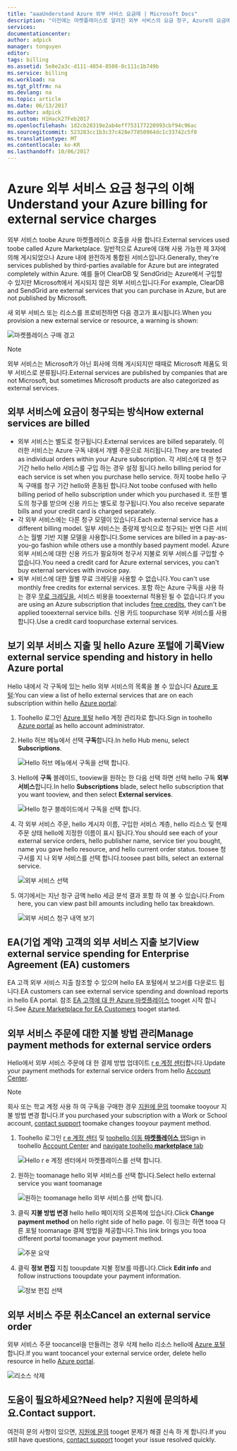 ```yaml
---
title: "aaaUnderstand Azure 외부 서비스 요금에 | Microsoft Docs"
description: "이전에는 마켓플레이스로 알려진 외부 서비스의 요금 청구, Azure의 요금에 대해 알아봅니다."
services: 
documentationcenter: 
author: adpick
manager: tonguyen
editor: 
tags: billing
ms.assetid: 5e0e2a3c-d111-4054-8508-0c111c1b749b
ms.service: billing
ms.workload: na
ms.tgt_pltfrm: na
ms.devlang: na
ms.topic: article
ms.date: 06/13/2017
ms.author: adpick
ms.custom: H1Hack27Feb2017
ms.openlocfilehash: 1d2cb28319e2ab4eff753177220993cbf94c96ac
ms.sourcegitcommit: 523283cc1b3c37c428e77850964dc1c33742c5f0
ms.translationtype: MT
ms.contentlocale: ko-KR
ms.lasthandoff: 10/06/2017
---
```

# <a name="understand-your-azure-billing-for-external-service-charges"></a><span data-ttu-id="66ffd-103">Azure 외부 서비스 요금 청구의 이해</span><span class="sxs-lookup"><span data-stu-id="66ffd-103">Understand your Azure billing for external service charges</span></span>
<span data-ttu-id="66ffd-104">외부 서비스 toobe Azure 마켓플레이스 호출을 사용 합니다.</span><span class="sxs-lookup"><span data-stu-id="66ffd-104">External services used toobe called Azure Marketplace.</span></span> <span data-ttu-id="66ffd-105">일반적으로 Azure에 대해 사용 가능한 제 3자에 의해 게시되었으나 Azure 내에 완전하게 통합된 서비스입니다.</span><span class="sxs-lookup"><span data-stu-id="66ffd-105">Generally, they're services published by third-parties available for Azure but are integrated completely within Azure.</span></span> <span data-ttu-id="66ffd-106">예를 들어 ClearDB 및 SendGrid는 Azure에서 구입할 수 있지만 Microsoft에서 게시되지 않은 외부 서비스입니다.</span><span class="sxs-lookup"><span data-stu-id="66ffd-106">For example, ClearDB and SendGrid are external services that you can purchase in Azure, but are not published by Microsoft.</span></span>

<span data-ttu-id="66ffd-107">새 외부 서비스 또는 리소스를 프로비전하면 다음 경고가 표시됩니다.</span><span class="sxs-lookup"><span data-stu-id="66ffd-107">When you provision a new external service or resource, a warning is shown:</span></span>

![마켓플레이스 구매 경고](./media/billing-understand-your-azure-marketplace-charges/marketplace-warning.PNG)

> [!NOTE]
> <span data-ttu-id="66ffd-109">외부 서비스는 Microsoft가 아닌 회사에 의해 게시되지만 때때로 Microsoft 제품도 외부 서비스로 분류됩니다.</span><span class="sxs-lookup"><span data-stu-id="66ffd-109">External services are published by companies that are not Microsoft, but sometimes Microsoft products are also categorized as external services.</span></span>
> 
> 

## <a name="how-external-services-are-billed"></a><span data-ttu-id="66ffd-110">외부 서비스에 요금이 청구되는 방식</span><span class="sxs-lookup"><span data-stu-id="66ffd-110">How external services are billed</span></span>
- <span data-ttu-id="66ffd-111">외부 서비스는 별도로 청구됩니다.</span><span class="sxs-lookup"><span data-stu-id="66ffd-111">External services are billed separately.</span></span> <span data-ttu-id="66ffd-112">이러한 서비스는 Azure 구독 내에서 개별 주문으로 처리됩니다.</span><span class="sxs-lookup"><span data-stu-id="66ffd-112">They are treated as individual orders within your Azure subscription.</span></span> <span data-ttu-id="66ffd-113">각 서비스에 대 한 청구 기간 hello hello 서비스를 구입 하는 경우 설정 됩니다.</span><span class="sxs-lookup"><span data-stu-id="66ffd-113">hello billing period for each service is set when you purchase hello service.</span></span> <span data-ttu-id="66ffd-114">하지 toobe hello 구독 구매를 청구 기간 hello와 혼동된 합니다.</span><span class="sxs-lookup"><span data-stu-id="66ffd-114">Not toobe confused with hello billing period of hello subscription under which you purchased it.</span></span> <span data-ttu-id="66ffd-115">또한 별도의 청구를 받으며 신용 카드는 별도로 청구됩니다.</span><span class="sxs-lookup"><span data-stu-id="66ffd-115">You also receive separate bills and your credit card is charged separately.</span></span>
- <span data-ttu-id="66ffd-116">각 외부 서비스에는 다른 청구 모델이 있습니다.</span><span class="sxs-lookup"><span data-stu-id="66ffd-116">Each external service has a different billing model.</span></span> <span data-ttu-id="66ffd-117">일부 서비스는 종량제 방식으로 청구되는 반면 다른 서비스는 월별 기반 지불 모델을 사용합니다.</span><span class="sxs-lookup"><span data-stu-id="66ffd-117">Some services are billed in a pay-as-you-go fashion while others use a monthly based payment model.</span></span> <span data-ttu-id="66ffd-118">Azure 외부 서비스에 대한 신용 카드가 필요하며 청구서 지불로 외부 서비스를 구입할 수 없습니다.</span><span class="sxs-lookup"><span data-stu-id="66ffd-118">You need a credit card for Azure external services, you can't buy external services with invoice pay.</span></span>
- <span data-ttu-id="66ffd-119">외부 서비스에 대한 월별 무료 크레딧을 사용할 수 없습니다.</span><span class="sxs-lookup"><span data-stu-id="66ffd-119">You can't use monthly free credits for external services.</span></span> <span data-ttu-id="66ffd-120">포함 하는 Azure 구독을 사용 하는 경우 [무료 크레딧을](https://azure.microsoft.com/pricing/spending-limits/), 서비스 비용을 tooexternal 적용된 될 수 없습니다.</span><span class="sxs-lookup"><span data-stu-id="66ffd-120">If you are using an Azure subscription that includes [free credits](https://azure.microsoft.com/pricing/spending-limits/), they can't be applied tooexternal service bills.</span></span> <span data-ttu-id="66ffd-121">신용 카드 toopurchase 외부 서비스를 사용 합니다.</span><span class="sxs-lookup"><span data-stu-id="66ffd-121">Use a credit card toopurchase external services.</span></span>


## <a name="view-external-service-spending-and-history-in-hello-azure-portal"></a><span data-ttu-id="66ffd-122">보기 외부 서비스 지출 및 hello Azure 포털에 기록</span><span class="sxs-lookup"><span data-stu-id="66ffd-122">View external service spending and history in hello Azure portal</span></span>
<span data-ttu-id="66ffd-123">Hello 내에서 각 구독에 있는 hello 외부 서비스의 목록을 볼 수 있습니다 [Azure 포털](https://portal.azure.com/):</span><span class="sxs-lookup"><span data-stu-id="66ffd-123">You can view a list of hello external services that are on each subscription within hello [Azure portal](https://portal.azure.com/):</span></span> 

1. <span data-ttu-id="66ffd-124">Toohello 로그인 [Azure 포털](https://portal.azure.com/) hello 계정 관리자로 합니다.</span><span class="sxs-lookup"><span data-stu-id="66ffd-124">Sign in toohello [Azure portal](https://portal.azure.com/) as hello account administrator.</span></span>
2. <span data-ttu-id="66ffd-125">Hello 허브 메뉴에서 선택 **구독**합니다.</span><span class="sxs-lookup"><span data-stu-id="66ffd-125">In hello Hub menu, select **Subscriptions**.</span></span>
   
    ![Hello 허브 메뉴에서 구독을 선택 합니다.](./media/billing-understand-your-azure-marketplace-charges/sub-button.png) 
3. <span data-ttu-id="66ffd-127">Hello에 **구독** 블레이드, tooview을 원하는 한 다음 선택 하면 선택 hello 구독 **외부 서비스**합니다.</span><span class="sxs-lookup"><span data-stu-id="66ffd-127">In hello **Subscriptions** blade, select hello subscription that you want tooview, and then select **External services**.</span></span>
   
    ![Hello 청구 블레이드에서 구독을 선택 합니다.](./media/billing-understand-your-azure-marketplace-charges/select-sub-external-services.png)
4. <span data-ttu-id="66ffd-129">각 외부 서비스 주문, hello 게시자 이름, 구입한 서비스 계층, hello 리소스 및 현재 주문 상태 hello에 지정한 이름이 표시 됩니다.</span><span class="sxs-lookup"><span data-stu-id="66ffd-129">You should see each of your external service orders, hello publisher name, service tier you bought, name you gave hello resource, and hello current order status.</span></span> <span data-ttu-id="66ffd-130">toosee 청구서를 지 나 외부 서비스를 선택 합니다.</span><span class="sxs-lookup"><span data-stu-id="66ffd-130">toosee past bills, select an external service.</span></span>
   
    ![외부 서비스 선택](./media/billing-understand-your-azure-marketplace-charges/external-service-blade2.png)
5. <span data-ttu-id="66ffd-132">여기에서는 지난 청구 금액 hello 세금 분석 결과 포함 하 여 볼 수 있습니다.</span><span class="sxs-lookup"><span data-stu-id="66ffd-132">From here, you can view past bill amounts including hello tax breakdown.</span></span>
   
    ![외부 서비스 청구 내역 보기](./media/billing-understand-your-azure-marketplace-charges/billing-overview-blade.png)

## <a name="view-external-service-spending-for-enterprise-agreement-ea-customers"></a><span data-ttu-id="66ffd-134">EA(기업 계약) 고객의 외부 서비스 지출 보기</span><span class="sxs-lookup"><span data-stu-id="66ffd-134">View external service spending for Enterprise Agreement (EA) customers</span></span>
<span data-ttu-id="66ffd-135">EA 고객 외부 서비스 지출 참조할 수 있으며 hello EA 포털에서 보고서를 다운로드 됩니다.</span><span class="sxs-lookup"><span data-stu-id="66ffd-135">EA customers can see external service spending and download reports in hello EA portal.</span></span> <span data-ttu-id="66ffd-136">참조 [EA 고객에 대 한 Azure 마켓플레이스](https://ea.azure.com/helpdocs/azureMarketplace) tooget 시작 합니다.</span><span class="sxs-lookup"><span data-stu-id="66ffd-136">See [Azure Marketplace for EA Customers](https://ea.azure.com/helpdocs/azureMarketplace) tooget started.</span></span>

## <a name="manage-payment-methods-for-external-service-orders"></a><span data-ttu-id="66ffd-137">외부 서비스 주문에 대한 지불 방법 관리</span><span class="sxs-lookup"><span data-stu-id="66ffd-137">Manage payment methods for external service orders</span></span>
<span data-ttu-id="66ffd-138">Hello에서 외부 서비스 주문에 대 한 결제 방법 업데이트 [r e 계정 센터](https://account.windowsazure.com/)합니다.</span><span class="sxs-lookup"><span data-stu-id="66ffd-138">Update your payment methods for external service orders from hello [Account Center](https://account.windowsazure.com/).</span></span>

> [!NOTE]
> <span data-ttu-id="66ffd-139">회사 또는 학교 계정 사용 하 여 구독을 구매한 경우 [지원에 문의](https://portal.azure.com/?#blade/Microsoft_Azure_Support/HelpAndSupportBlade) toomake tooyour 지불 방법 변경 합니다.</span><span class="sxs-lookup"><span data-stu-id="66ffd-139">If you purchased your subscription with a Work or School account, [contact support](https://portal.azure.com/?#blade/Microsoft_Azure_Support/HelpAndSupportBlade) toomake changes tooyour payment method.</span></span>
> 
> 

1. <span data-ttu-id="66ffd-140">Toohello 로그인 [r e 계정 센터](https://account.windowsazure.com/) 및 [toohello 이동 **마켓플레이스** 탭](https://account.windowsazure.com/Store)</span><span class="sxs-lookup"><span data-stu-id="66ffd-140">Sign in toohello [Account Center](https://account.windowsazure.com/) and [navigate toohello **marketplace** tab](https://account.windowsazure.com/Store)</span></span>
   
    ![Hello r e 계정 센터에서 마켓플레이스를 선택 합니다.](./media/billing-understand-your-azure-marketplace-charges/select-marketplace.png)
2. <span data-ttu-id="66ffd-142">원하는 toomanage hello 외부 서비스를 선택 합니다.</span><span class="sxs-lookup"><span data-stu-id="66ffd-142">Select hello external service you want toomanage</span></span>
   
    ![원하는 toomanage hello 외부 서비스를 선택 합니다.](./media/billing-understand-your-azure-marketplace-charges/select-ext-service.png)
3. <span data-ttu-id="66ffd-144">클릭 **지불 방법 변경** hello hello 페이지의 오른쪽에 있습니다.</span><span class="sxs-lookup"><span data-stu-id="66ffd-144">Click **Change payment method** on hello right side of hello page.</span></span> <span data-ttu-id="66ffd-145">이 링크는 하면 tooa 다른 포털 toomanage 결제 방법을 제공합니다.</span><span class="sxs-lookup"><span data-stu-id="66ffd-145">This link brings you tooa different portal toomanage your payment method.</span></span>
   
    ![주문 요약](./media/billing-understand-your-azure-marketplace-charges/change-payment.PNG)
4. <span data-ttu-id="66ffd-147">클릭 **정보 편집** 지침 tooupdate 지불 정보를 따릅니다.</span><span class="sxs-lookup"><span data-stu-id="66ffd-147">Click **Edit info** and follow instructions tooupdate your payment information.</span></span>
   
    ![정보 편집 선택](./media/billing-understand-your-azure-marketplace-charges/edit-info.png)

## <a name="cancel-an-external-service-order"></a><span data-ttu-id="66ffd-149">외부 서비스 주문 취소</span><span class="sxs-lookup"><span data-stu-id="66ffd-149">Cancel an external service order</span></span>
<span data-ttu-id="66ffd-150">외부 서비스 주문 toocancel을 만들려는 경우 삭제 hello 리소스 hello에 [Azure 포털](https://portal.azure.com)합니다.</span><span class="sxs-lookup"><span data-stu-id="66ffd-150">If you want toocancel your external service order, delete hello resource in hello [Azure portal](https://portal.azure.com).</span></span>

![리소스 삭제](./media/billing-understand-your-azure-marketplace-charges/deleteMarketplaceOrder.PNG)

## <a name="need-help-contact-support"></a><span data-ttu-id="66ffd-152">도움이 필요하세요?</span><span class="sxs-lookup"><span data-stu-id="66ffd-152">Need help?</span></span> <span data-ttu-id="66ffd-153">지원에 문의하세요.</span><span class="sxs-lookup"><span data-stu-id="66ffd-153">Contact support.</span></span>
<span data-ttu-id="66ffd-154">여전히 문의 사항이 있으면, [지원에 문의](https://portal.azure.com/?#blade/Microsoft_Azure_Support/HelpAndSupportBlade) tooget 문제가 해결 신속 하 게 합니다.</span><span class="sxs-lookup"><span data-stu-id="66ffd-154">If you still have questions, [contact support](https://portal.azure.com/?#blade/Microsoft_Azure_Support/HelpAndSupportBlade) tooget your issue resolved quickly.</span></span>

